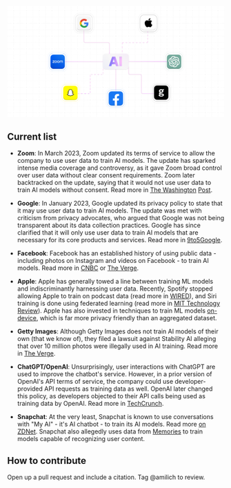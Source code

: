 
![Companies training AI on user data](https://github.com/skiff-org/skiff-org.github.io/blob/main/blogs/aiblog.png?raw=true)

## Current list

-   **Zoom**: In March 2023, Zoom updated its terms of service to allow the company to use user data to train AI models. The update has sparked intense media coverage and controversy, as it gave Zoom broad control over user data without clear consent requirements. Zoom later backtracked on the update, saying that it would not use user data to train AI models without consent. Read more in [The Washington](https://www.washingtonpost.com/politics/2023/08/08/zooms-privacy-tweaks-stoke-fears-that-its-calls-will-be-used-train-ai/) [Post](https://www.washingtonpost.com/politics/2023/08/08/zooms-privacy-tweaks-stoke-fears-that-its-calls-will-be-used-train-ai/).

-   **Google**: In January 2023, Google updated its privacy policy to state that it may use user data to train AI models. The update was met with criticism from privacy advocates, who argued that Google was not being transparent about its data collection practices. Google has since clarified that it will only use user data to train AI models that are necessary for its core products and services. Read more in [9to5Google](https://9to5google.com/2023/07/03/google-privacy-policy-ai-training-data/).

-   **Facebook**: Facebook has an established history of using public data - including photos on Instagram and videos on Facebook - to train AI models. Read more in [CNBC](https://www.cnbc.com/2021/03/04/facebook-trains-ai-to-see-using-1-billion-public-instagram-photos-.html) or [The Verge](https://www.theverge.com/2021/3/12/22326975/facebook-training-ai-public-videos-digital-memories).

-   **Apple**: Apple has generally towed a line between training ML models and indiscriminantly harnessing user data. Recently, Spotify stopped allowing Apple to train on podcast data (read more in [WIRED](https://www.wired.com/story/apple-spotify-audiobook-narrators-ai-contract/)), and Siri training is done using federated learning (read more in [MIT Technology](https://www.technologyreview.com/2019/12/11/131629/apple-ai-personalizes-siri-federated-learning/) [Review](https://www.technologyreview.com/2019/12/11/131629/apple-ai-personalizes-siri-federated-learning/)). Apple has also invested in techniques to train ML models [on-device](https://machinelearning.apple.com/research/hey-siri), which is far more privacy friendly than an aggregated dataset.

-   **Getty Images**: Although Getty Images does not train AI models of their own (that we know of), they filed a lawsuit against Stability AI alleging that over 10 million photos were illegally used in AI training. Read more in [The Verge](https://www.theverge.com/2023/2/6/23587393/ai-art-copyright-lawsuit-getty-images-stable-diffusion).

-   **ChatGPT/OpenAI**: Unsurprisingly, user interactions with ChatGPT are used to improve the chatbot's service. However, in a prior version of OpenAI's API terms of service, the company could use developer-provided API requests as training data as well. OpenAI later changed this policy, as developers objected to their API calls being used as training data by OpenAI. Read more in [TechCrunch](https://techcrunch.com/2023/03/01/addressing-criticism-openai-will-no-longer-use-customer-data-to-train-its-models-by-default/).

-   **Snapchat**: At the very least, Snapchat is known to use conversations with "My AI" - it's AI chatbot - to train its AI models. Read more [on ZDNet](https://www.zdnet.com/article/do-you-use-snapchats-ai-chatbot-heres-the-data-its-pulling-from-you/). Snapchat also allegedly uses data from [Memories](https://dot.la/what-data-does-snapchat-collect-2658631894.html) to train models capable of recognizing user content.
## How to contribute

Open up a pull request and include a citation. Tag @amilich to review.
